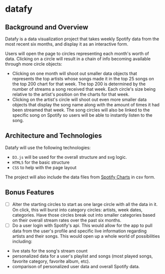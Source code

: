 # datafy

## Background and Overview

Datafy is a data visualization project that takes weekly Spotify data from the most recent six months, and display it as an interactive form.

Users will open the page to circles representing each month's worth of data. Clicking on a circle will result in a chain of info becoming available through more circle objects:
+ Clicking on one month will shoot out smaller data objects that represents the top artists whose songs made it in the top 25 songs on the top 200 chart for that week. The top 200 is determined by the number of streams a song received that week. Each circle's size being relative to the artist's position on the charts for that week.
+ Clicking on the artist's circle will shoot out even more smaller data objects that display the song name along with the amount of times it had been streamed that week. The song circles will also be linked to the specific song on Spotify so users will be able to instantly listen to the song.


## Architecture and Technologies

Datafy will use the following technologies:

+ `D3.js` will be used for the overall structure and svg logic.
+ `HTML5` for the basic structure
+ `CSS` to help with the page layout

The project will also include the data files from [Spotify Charts](https://spotifycharts.com/regional/global/weekly/2018-08-10--2018-08-17) in csv form.

## Bonus Features

- [ ] Alter the starting circles to start as one large circle with all the data in it. On click, this will burst into category circles: artists, week dates, categories. Have those circles break out into smaller categories based on their overall stream rates over the past six months.
- [ ] Do a user login with Spotify's api. This would allow for the app to pull data from the user's profile and specific live information regarding artists and their songs. This would open up a whole world of possibilities including:
+ live stats for the song's stream count
+ personalized data for a user's playlist and songs (most played songs, favorite category, favorite album, etc).
+ comparison of personalized user data and overall Spotify data.
